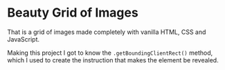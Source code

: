 # Beauty Grid of Images

That is a grid of images made completely with
vanilla HTML, CSS and JavaScript.

Making this project I got to know the 
`.getBoundingClientRect()` method, which 
I used to create the instruction that 
makes the element be revealed.